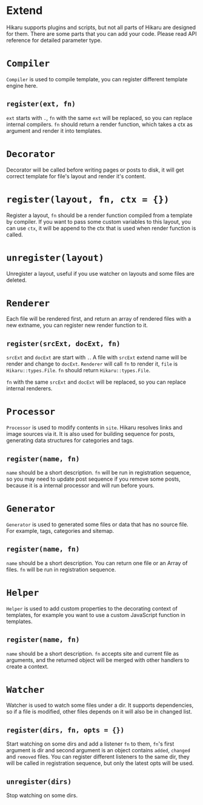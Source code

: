 Extend
======

Hikaru supports plugins and scripts, but not all parts of Hikaru are designed for them. There are some parts that you can add your code. Please read API reference for detailed parameter type.

# `Compiler`

`Compiler` is used to compile template, you can register different template engine here.

## `register(ext, fn)`

`ext` starts with `.`, `fn` with the same `ext` will be replaced, so you can replace internal compilers. `fn` should return a render function, which takes a ctx as argument and render it into templates.

# `Decorator`

Decorator will be called before writing pages or posts to disk, it will get correct template for file's layout and render it's content.

# `register(layout, fn, ctx = {})`

Register a layout, `fn` should be a render function compiled from a template by compiler. If you want to pass some custom variables to this layout, you can use `ctx`, it will be append to the ctx that is used when render function is called.

# `unregister(layout)`

Unregister a layout, useful if you use watcher on layouts and some files are deleted.

# `Renderer`

Each file will be rendered first, and return an array of rendered files with a new extname, you can register new render function to it.

## `register(srcExt, docExt, fn)`

`srcExt` and `docExt` are start with `.`. A file with `srcExt` extend name will be render and change to `docExt`. `Renderer` will call `fn` to render it, `file` is `Hikaru::types.File`. `fn` should return `Hikaru::types.File`.

`fn` with the same `srcExt` and `docExt` will be replaced, so you can replace internal renderers.

# `Processor`

`Processor` is used to modify contents in `site`. Hikaru resolves links and image sources via it. It is also used for building sequence for posts, generating data structures for categories and tags.

## `register(name, fn)`

`name` should be a short description. `fn` will be run in registration sequence, so you may need to update post sequence if you remove some posts, because it is a internal processor and will run before yours.

# `Generator`

`Generator` is used to generated some files or data that has no source file. For example, tags, categories and sitemap.

## `register(name, fn)`

`name` should be a short description. You can return one file or an Array of files. `fn` will be run in registration sequence.

# `Helper`

`Helper` is used to add custom properties to the decorating context of templates, for example you want to use a custom JavaScript function in templates.

## `register(name, fn)`

`name` should be a short description. `fn` accepts site and current file as arguments, and the returned object will be merged with other handlers to create a context.

# `Watcher`

Watcher is used to watch some files under a dir. It supports dependencies, so if a file is modified, other files depends on it will also be in changed list.

## `register(dirs, fn, opts = {})`

Start watching on some dirs and add a listener `fn` to them, `fn`'s first argument is dir and second argument is an object contains `added`, `changed` and `removed` files. You can register different listeners to the same dir, they will be called in registration sequence, but only the latest opts will be used.

## `unregister(dirs)`

Stop watching on some dirs.
